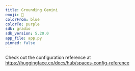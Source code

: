 ```yaml
---
title: Grounding Gemini
emoji: 🐨
colorFrom: blue
colorTo: purple
sdk: gradio
sdk_version: 5.20.0
app_file: app.py
pinned: false
---
```


Check out the configuration reference at https://huggingface.co/docs/hub/spaces-config-reference
